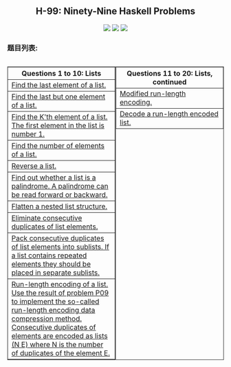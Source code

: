 <h2 align="center">H-99: Ninety-Nine Haskell Problems</h2>
<div align="center">
  <a href="https://www.travis-ci.org/ltoddy/99-Questions" target="_blank"><img src="https://www.travis-ci.org/ltoddy/99-Questions.svg?branch=master"></a>
  <a href="https://github.com/ltoddy/99-Questions/blob/master/LICENSE" target="_blank"><img src="https://img.shields.io/github/license/ltoddy/99-Questions.svg"></a>
  <a href="https://twitter.com/taoliu0509"><img src="https://img.shields.io/twitter/url/http/shields.io.svg?style=social"></a>
</div>

### 题目列表:

<span style="display: flex; flex-direction: row;">
  <table border="1" align="left">
    <thead>
      <tr>
        <th>Questions 1 to 10: Lists</th>
      </tr>
    </thead>
    <tbody>
      <tr>
        <td><a href="src/Problem001.hs">Find the last element of a list.</a></td>
      </tr>
      <tr>
        <td><a href="src/Problem002.hs">Find the last but one element of a list.</a></td>
      </tr>
      <tr>
        <td><a href="src/Problem003.hs">Find the K'th element of a list. The first element in the list is number 1.</a></td>
      </tr>
      <tr>
        <td><a href="src/Problem004.hs">Find the number of elements of a list.</a></td>
      </tr>
      <tr>
        <td><a href="src/Problem005.hs">Reverse a list.</a></td>
      </tr>
      <tr>
        <td><a href="src/Problem006.hs">Find out whether a list is a palindrome. A palindrome can be read forward or backward.</a></td>
      </tr>
      <tr>
        <td><a href="src/Problem007.hs">Flatten a nested list structure.</a></td>
      </tr>
      <tr>
        <td><a href="src/Problem008.hs">Eliminate consecutive duplicates of list elements.</a></td>
      </tr>
      <tr>
        <td><a href="src/Problem009.hs">Pack consecutive duplicates of list elements into sublists. If a list contains repeated elements they should be placed in separate sublists.</a></td>
      </tr>
      <tr>
        <td><a href="src/Problem010.hs">Run-length encoding of a list. Use the result of problem P09 to implement the so-called run-length encoding data compression method. Consecutive duplicates of elements are encoded as lists (N E) where N is the number of duplicates of the element E.</a></td>
      </tr>
    <tbody>
  </table>

  <table border="1" align="right">
    <thead>
      <tr>
        <th>Questions 11 to 20: Lists, continued</th>
      </tr>
    </thead>
    <tbody>
      <tr>
        <td><a href="src/Problem011.hs">Modified run-length encoding.</a></td>
      </tr>
      <tr>
        <td><a href="src/Problem012.hs">Decode a run-length encoded list.</a></td>
      </tr>
    <tbody>
  </table>
</span>
